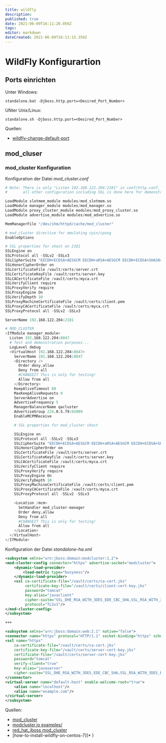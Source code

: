 ```yaml
---
title: wildfly
description: 
published: true
date: 2021-06-09T16:11:20.056Z
tags: 
editor: markdown
dateCreated: 2021-06-09T16:11:15.359Z
---
```


# WildFly Konfigurartion

## Ports einrichten

Unter Windows:

`standalone.bat -Djboss.http.port=<Desired_Port_Number>`

UNter Unix/Linux:

`standalone.sh -Djboss.http.port=<Desired_Port_Number>`

Quellen:

* [wildfly-change-default-port](https://www.baeldung.com/wildfly-change-default-port)

## mod_cluser

### mod_cluster Konfiguration

Konfiguration der Datei _mod_cluster.conf_

```s
# Note: There is only "Listen 192.168.122.204:2181" in conf/http.conf,
#       all other configuration including SSL is done here for demonstration purposes.

LoadModule slotmem_module modules/mod_slotmem.so
LoadModule manager_module modules/mod_manager.so
LoadModule proxy_cluster_module modules/mod_proxy_cluster.so
LoadModule advertise_module modules/mod_advertise.so

MemManagerFile "/dev/shm/httpd/cache/mod_cluster"

# mod_cluster directive for emulating cpin/cpong
EnableOptions

# SSL properties for vhost on 2181
SSLEngine on
SSLProtocol all -SSLv2 -SSLv3
SSLCipherSuite "EECDH+ECDSA+AESGCM EECDH+aRSA+AESGCM EECDH+ECDSA+SHA384 EECDH+ECDSA+SHA256 EECDH+aRSA+SHA384 EECDH+aRSA+SHA256 EECDH+aRSA+RC4 EECDH EDH+aRSA !RC4 !aNULL !eNULL !LOW !3DES !MD5 !EXP !PSK !SRP !DSS"
SSLHonorCipherOrder on
SSLCertificateFile /vault/certs/server.crt
SSLCertificateKeyFile /vault/certs/server.key
SSLCACertificateFile /vault/certs/myca.crt
SSLVerifyClient require
SSLProxyVerify require
SSLProxyEngine On
SSLVerifyDepth 10
SSLProxyMachineCertificateFile /vault/certs/client.pem
SSLProxyCACertificateFile /vault/certs/myca.crt
SSLProxyProtocol all -SSLv2 -SSLv3

ServerName 192.168.122.204:2181

# MOD_CLUSTER
<IfModule manager_module>
  Listen 192.168.122.204:8847
  # Test and demonstration purposes...
  LogLevel debug
  <VirtualHost 192.168.122.204:8847>
    ServerName 192.168.122.204:8847
    <Directory />
      Order deny,allow
      Deny from all
      #CHANGEIT This is only for testing!
      Allow from all
    </Directory>
    KeepAliveTimeout 60
    MaxKeepAliveRequests 0
    ServerAdvertise on
    AdvertiseFrequency 5
    ManagerBalancerName qacluster
    AdvertiseGroup 224.0.5.79:65009
    EnableMCPMReceive

    # SSL properties for mod_cluster vhost

    SSLEngine on
    SSLProtocol all -SSLv2 -SSLv3
    SSLCipherSuite "EECDH+ECDSA+AESGCM EECDH+aRSA+AESGCM EECDH+ECDSA+SHA384 EECDH+ECDSA+SHA256 EECDH+aRSA+SHA384 EECDH+aRSA+SHA256 EECDH+aRSA+RC4 EECDH EDH+aRSA !RC4 !aNULL !eNULL !LOW !3DES !MD5 !EXP !PSK !SRP !DSS"
    SSLHonorCipherOrder on
    SSLCertificateFile /vault/certs/server.crt
    SSLCertificateKeyFile /vault/certs/server.key
    SSLCACertificateFile /vault/certs/myca.crt
    SSLVerifyClient require
    SSLProxyVerify require
    SSLProxyEngine On
    SSLVerifyDepth 10
    SSLProxyMachineCertificateFile /vault/certs/client.pem
    SSLProxyCACertificateFile /vault/certs/myca.crt
    SSLProxyProtocol all -SSLv2 -SSLv3

    <Location /mcm>
      SetHandler mod_cluster-manager
      Order deny,allow
      Deny from all
      #CHANGEIT This is only for testing!
      Allow from all
    </Location>
  </VirtualHost>
</IfModule>
```

Konfiguration der Datei _standalone-ha.xml_

```xml
<subsystem xmlns="urn:jboss:domain:modcluster:1.2">
<mod-cluster-config connector="https" advertise-socket="modcluster">
    <dynamic-load-provider>
        <load-metric type="busyness"/>
    </dynamic-load-provider>
    <ssl ca-certificate-file="/vault/certs/ca-cert.jks"
         certificate-key-file="/vault/certs/client-cert-key.jks"
         password="tomcat" 
         key-alias="javaclient" 
         cipher-suite="SSL_DHE_RSA_WITH_3DES_EDE_CBC_SHA,SSL_RSA_WITH_3DES_EDE_CBC_SHA,SSL_DHE_DSS_WITH_3DES_EDE_CBC_SHA"
         protocol="TLSv1"/>
</mod-cluster-config>
</subsystem>

+++

<subsystem xmlns="urn:jboss:domain:web:2.1" native="false">
<connector name="https" protocol="HTTP/1.1" socket-binding="https" scheme="https" enabled="true" secure="true">
<ssl name="https" 
    ca-certificate-file="/vault/certs/ca-cert.jks" 
    certificate-key-file="/vault/certs/server-cert-key.jks"
    certificate-file="/vault/certs/server-cert-key.jks"
    password="tomcat"
    verify-client="true"
    key-alias="javaserver"
    cipher-suite="SSL_DHE_RSA_WITH_3DES_EDE_CBC_SHA,SSL_RSA_WITH_3DES_EDE_CBC_SHA,SSL_DHE_DSS_WITH_3DES_EDE_CBC_SHA" protocol="TLSv1"/>
</connector>
<virtual-server name="default-host" enable-welcome-root="true">
    <alias name="localhost"/>
    <alias name="example.com"/>
</virtual-server>
</subsystem>

```

Quellen:

* [mod_cluster](https://docs.modcluster.io/)
* [modcluster.io examples/](https://modcluster.io/examples/)
* [red_hat_jboss mod_cluster](https://access.redhat.com/documentation/en-us/red_hat_jboss_operations_network/3.0/html/manage_jboss_servers/mod_cluster)
* [how-to-install-wildfly-on-centos-7](* [](https://linuxize.com/post/how-to-install-wildfly-on-centos-7/))